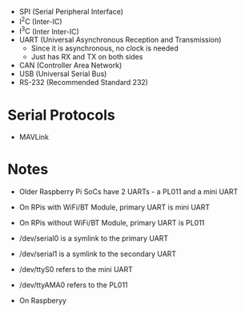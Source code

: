 - $\text{SPI}$ (Serial Peripheral Interface)
- $\text{I}^2\text{C}$ (Inter-IC)
- $\text{I}^3\text{C}$ (Inter Inter-IC)
- $\text{UART}$ (Universal Asynchronous Reception and Transmission)
	- Since it is asynchronous, no clock is needed
	- Just has RX and TX on both sides
- $\text{CAN}$ (Controller Area Network)
- $\text{USB}$ (Universal Serial Bus)
- $\text{RS-232}$ (Recommended Standard 232)

# Serial Protocols
- MAVLink

# Notes
- Older Raspberry Pi SoCs have 2 UARTs - a PL011 and a mini UART
- On RPis with WiFi/BT Module, primary UART is mini UART
- On RPis without WiFi/BT Module, primary UART is PL011
- /dev/serial0 is a symlink to the primary UART
- /dev/serial1 is a symlink to the secondary UART
- /dev/ttyS0 refers to the mini UART
- /dev/ttyAMA0 refers to the PL011

- On Raspberyy 